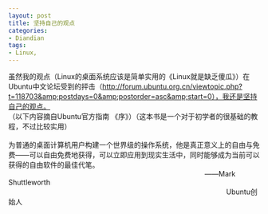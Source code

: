 ```yaml
---
layout: post
title: 坚持自己的观点
categories:
- Diandian
tags:
- Linux, 
---
```

虽然我的观点（Linux的桌面系统应该是简单实用的《Linux就是缺乏傻瓜》）在Ubuntu中文论坛受到的抨击（http://forum.ubuntu.org.cn/viewtopic.php?t=118703&amp;postdays=0&amp;postorder=asc&amp;start=0），我还是坚持自己的观点。
<br />（以下内容摘自Ubuntu官方指南 《序》）（这本书是一个对于初学者的很基础的教程，不过比较实用）
<br />
<br />为普通的桌面计算机用户构建一个世界级的操作系统，他是真正意义上的自由与免费——可以自由免费地获得，可以立即应用到现实生活中，同时能够成为当前可以获得的自由软件的最佳代笔。
<br />&nbsp;&nbsp;&nbsp;&nbsp;&nbsp;&nbsp;&nbsp;&nbsp;&nbsp;&nbsp;&nbsp;&nbsp;&nbsp;&nbsp;&nbsp;&nbsp;&nbsp;&nbsp;&nbsp;&nbsp;&nbsp;&nbsp;&nbsp;&nbsp;&nbsp;&nbsp;&nbsp;&nbsp;&nbsp;&nbsp;&nbsp;&nbsp;&nbsp;&nbsp;&nbsp;&nbsp;&nbsp;&nbsp;&nbsp;&nbsp;&nbsp;&nbsp;&nbsp;&nbsp;&nbsp;&nbsp;&nbsp;&nbsp;&nbsp;&nbsp;&nbsp;&nbsp;&nbsp;&nbsp;&nbsp;&nbsp;&nbsp;&nbsp;&nbsp;&nbsp;&nbsp;&nbsp;&nbsp;&nbsp;&nbsp;&nbsp;&nbsp;&nbsp;&nbsp;&nbsp;&nbsp;&nbsp;&nbsp;&nbsp;&nbsp;&nbsp;&nbsp;&nbsp;&nbsp;&nbsp;&nbsp;&nbsp;&nbsp;&nbsp;&nbsp;&nbsp;&nbsp;&nbsp;&nbsp;&nbsp;&nbsp;&nbsp;&nbsp;&nbsp;&nbsp;&nbsp;&nbsp;&nbsp;&nbsp; ——Mark Shuttleworth
<br />&nbsp;&nbsp;&nbsp;&nbsp;&nbsp;&nbsp;&nbsp;&nbsp;&nbsp;&nbsp;&nbsp;&nbsp;&nbsp;&nbsp;&nbsp;&nbsp;&nbsp;&nbsp;&nbsp;&nbsp;&nbsp;&nbsp;&nbsp;&nbsp;&nbsp;&nbsp;&nbsp;&nbsp;&nbsp;&nbsp;&nbsp;&nbsp;&nbsp;&nbsp;&nbsp;&nbsp;&nbsp;&nbsp;&nbsp;&nbsp;&nbsp;&nbsp;&nbsp;&nbsp;&nbsp;&nbsp;&nbsp;&nbsp;&nbsp;&nbsp;&nbsp;&nbsp;&nbsp;&nbsp;&nbsp;&nbsp;&nbsp;&nbsp;&nbsp;&nbsp;&nbsp;&nbsp;&nbsp;&nbsp;&nbsp;&nbsp;&nbsp;&nbsp;&nbsp;&nbsp;&nbsp;&nbsp;&nbsp;&nbsp;&nbsp;&nbsp;&nbsp;&nbsp;&nbsp;&nbsp;&nbsp;&nbsp;&nbsp;&nbsp;&nbsp;&nbsp;&nbsp;&nbsp;&nbsp;&nbsp;&nbsp;&nbsp;&nbsp;&nbsp;&nbsp;&nbsp;&nbsp;&nbsp;&nbsp;&nbsp;&nbsp;&nbsp;&nbsp;&nbsp;&nbsp;&nbsp;&nbsp;&nbsp;&nbsp;&nbsp; Ubuntu创始人